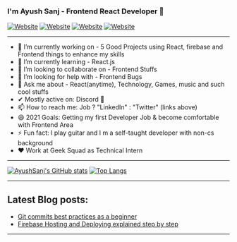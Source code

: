 ### I'm Ayush Sanj - Frontend React Developer 👋
[![Website](https://img.shields.io/badge/MyPortfolio-👨‍💻-springgreen?style=flat-square)](https://ayush-sanj-portfolio.vercel.app/)
[![Website](https://img.shields.io/badge/LinkedIn-🔗-blue?style=flat-square)](https://www.linkedin.com/in/ayush-s-065714101/)
[![Website](https://img.shields.io/badge/Twitter-🕊-skyblue?style=flat-square)](https://www.twitter.com/ayushsanj)
[![Website](https://img.shields.io/badge/Discord-🗨-purple?style=flat-square)](https://www.linkedin.com/in/ayush-s-065714101/)
<hr/>

- 🔭 I’m currently working on - 5 Good Projects using React, firebase and Frontend things to enhance my skills
- 🌱 I’m currently learning - React.js
- 👯 I’m looking to collaborate on - Frontend Stuffs
- 🤔 I’m looking for help with - Frontend Bugs
- 💬 Ask me about - React(anytime), Technology, Games, music and such cool stuffs
- ✔  Mostly active on: Discord 💖
- 📫 How to reach me: Job ? "LinkedIn" : "Twitter" (links above)
- 😄 2021 Goals: Getting my first Developer Job & become comfortable with Frontend Area
- ⚡ Fun fact: I play guitar and I m a self-taught developer with non-cs background
- ❤ Work at Geek Squad as Technical Intern

<hr/>

[![AyushSanj's GitHub stats](https://github-readme-stats.vercel.app/api?username=ayushsanjdev&show_icons=true&theme=radical)](https://github.com/anuraghazra/github-readme-stats)    [![Top Langs](https://github-readme-stats.vercel.app/api/top-langs/?username=ayushsanjdev&layout=compact)](https://github.com/anuraghazra/github-readme-stats)

<hr/>

## Latest Blog posts: 

- [Git commits best practices as a beginner](https://learnwithayush.hashnode.dev/git-commits-as-a-beginner-best-practices-2021-1)
- [Firebase Hosting and Deploying explained step by step](https://learnwithayush.hashnode.dev/hosting-and-deploying-step-by-step-explained-firebase-2021)

<hr/>
